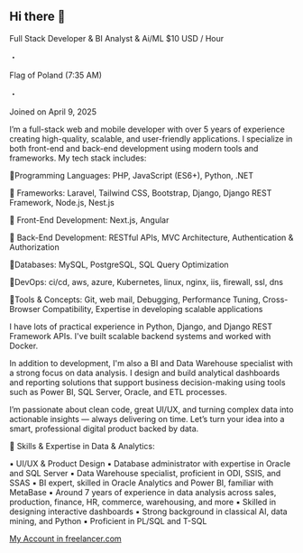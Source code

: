 ## Hi there 👋

Full Stack Developer & BI Analyst & Ai/ML
$10 USD / Hour

・

Flag of 
Poland (7:35 AM)

・

Joined on April 9, 2025

I’m a full-stack web and mobile developer with over 5 years of experience creating high-quality, scalable, and user-friendly applications. I specialize in both front-end and back-end development using modern tools and frameworks. My tech stack includes:

🔹Programming Languages: PHP, JavaScript (ES6+), Python, .NET

🔹 Frameworks: Laravel, Tailwind CSS, Bootstrap, Django, Django REST Framework, Node.js, Nest.js

🔹 Front-End Development: Next.js, Angular

🔹 Back-End Development: RESTful APIs, MVC Architecture, Authentication & Authorization

🔹Databases: MySQL, PostgreSQL, SQL Query Optimization

🔹DevOps: ci/cd, aws, azure, Kubernetes, linux, nginx, iis, firewall, ssl, dns

🔹Tools & Concepts: Git, web mail, Debugging, Performance Tuning, Cross-Browser Compatibility, Expertise in developing scalable applications

I have lots of practical experience in Python, Django, and Django REST Framework APIs.
I've built scalable backend systems and worked with Docker.

In addition to development, I'm also a BI and Data Warehouse specialist with a strong focus on data analysis. I design and build analytical dashboards and reporting solutions that support business decision-making using tools such as Power BI, SQL Server, Oracle, and ETL processes.

I’m passionate about clean code, great UI/UX, and turning complex data into actionable insights — always delivering on time. Let’s turn your idea into a smart, professional digital product backed by data.

🧠 Skills & Expertise in Data & Analytics:

▪️ UI/UX & Product Design
▪️ Database administrator with expertise in Oracle and SQL Server
▪️ Data Warehouse specialist, proficient in ODI, SSIS, and SSAS
▪️ BI expert, skilled in Oracle Analytics and Power BI, familiar with MetaBase
▪️ Around 7 years of experience in data analysis across sales, production, finance, HR, commerce, warehousing, and more
▪️ Skilled in designing interactive dashboards
▪️ Strong background in classical AI, data mining, and Python
▪️ Proficient in PL/SQL and T-SQL

<a href="https://www.freelancer.com/u/albertc1996">My Account in freelancer.com</a>
